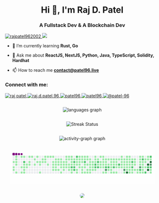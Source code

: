 <h1 align="center">Hi 👋, I'm Raj D. Patel</h1>
<h3 align="center">A Fullstack Dev & A Blockchain Dev</h3>

<p align="left">
	<a href="https://x.com/rajpatel962002" target="blank">
		<img src="https://img.shields.io/badge/X.com-1DA1F2?style=for-the-badge&logo=x&logoColor=black"
			alt="rajpatel962002" />
	</a>
	<a href="mailto:contact@patel96.live">
		<img src="https://img.shields.io/badge/Gmail-D14836?style=for-the-badge&logo=gmail&logoColor=black">
	</a>
</p>

- 🌱 I’m currently learning **Rust, Go**

- 💬 Ask me about **ReactJS, NextJS, Python, Java, TypeScript, Solidity, Hardhat**

- 📫 How to reach me **contact@patel96.live**

<h3 align="left">Connect with me:</h3>
<p align="left">
	<a href="https://www.linkedin.com/in/patel96/" target="blank">
		<img align="center"
			src="https://raw.githubusercontent.com/rahuldkjain/github-profile-readme-generator/master/src/images/icons/Social/linked-in-alt.svg"
			alt="raj patel" height="30" width="40" />
	</a>
	<a href="https://instagram.com/raj.d.patel.96" target="blank">
		<img align="center"
			src="https://raw.githubusercontent.com/rahuldkjain/github-profile-readme-generator/master/src/images/icons/Social/instagram.svg"
			alt="raj.d.patel.96" height="30" width="40" />
	</a>
	<a href="https://www.youtube.com/@patel-96" target="blank">
		<img align="center"
			src="https://raw.githubusercontent.com/rahuldkjain/github-profile-readme-generator/master/src/images/icons/Social/youtube.svg"
			alt="patel96" height="30" width="40" />
	</a>
	<a href="https://www.hackerrank.com/patel96" target="blank">
		<img align="center"
			src="https://raw.githubusercontent.com/rahuldkjain/github-profile-readme-generator/master/src/images/icons/Social/hackerrank.svg"
			alt="patel96" height="30" width="40" />
	</a>
	<a href="https://www.hackerearth.com/@patel-96" target="blank">
		<img align="center"
			src="https://raw.githubusercontent.com/rahuldkjain/github-profile-readme-generator/master/src/images/icons/Social/hackerearth.svg"
			alt="@patel-96" height="30" width="40" />
	</a>
</p>

<div style="display:flex; align-items: center; justify-content: center; flex-direction: column">
	<div align="center" style="margin: 15px;">
		<img src="https://github-readme-stats.vercel.app/api/top-langs/?username=PATEL96&theme=neon" alt="languages graph" />
	</div>
	<div align="center" style="margin: 15px;">
		<img src="https://github-readme-streak-stats-eight.vercel.app/?user=PATEL96&theme=dark&hide_border=false&theme=neon" alt="Streak Status" />
	</div>
	<div align="center" style="margin: 15px;">
		<img src="https://github-readme-activity-graph.vercel.app/graph?username=PATEL96&radius=16&theme=react&area=true&order=5"
			height="250" alt="activity-graph graph" />
	</div>
	<div align="center" style="margin: 15px; border-radius: 10px;">
		<img align="center" src="https://github.com/PATEL96/PATEL96/blob/output/github-contribution-grid-snake.gif" />
	</div>
	<div align="center" style="margin: 15px;">
		<img src="https://komarev.com/ghpvc/?username=PATEL96&color=green&style=for-the-badge&abbreviated=true" style="border-radius: 10px;" />
	</div>
</div>
